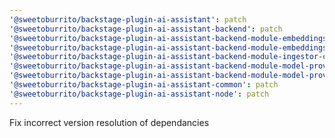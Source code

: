 ```yaml
---
'@sweetoburrito/backstage-plugin-ai-assistant': patch
'@sweetoburrito/backstage-plugin-ai-assistant-backend': patch
'@sweetoburrito/backstage-plugin-ai-assistant-backend-module-embeddings-provider-azure-open-ai': patch
'@sweetoburrito/backstage-plugin-ai-assistant-backend-module-embeddings-provider-ollama': patch
'@sweetoburrito/backstage-plugin-ai-assistant-backend-module-ingestor-catalog': patch
'@sweetoburrito/backstage-plugin-ai-assistant-backend-module-model-provider-azure-ai': patch
'@sweetoburrito/backstage-plugin-ai-assistant-backend-module-model-provider-ollama': patch
'@sweetoburrito/backstage-plugin-ai-assistant-common': patch
'@sweetoburrito/backstage-plugin-ai-assistant-node': patch
---
```


Fix incorrect version resolution of dependancies

